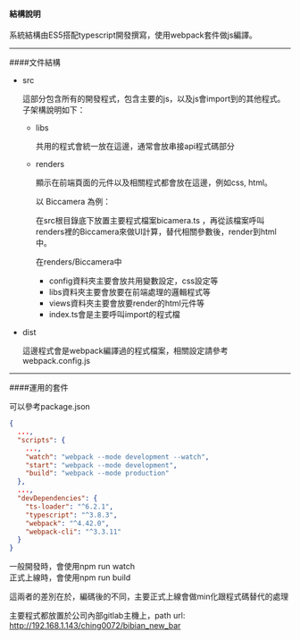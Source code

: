 #### 結構說明

系統結構由ES5搭配typescript開發撰寫，使用webpack套件做js編譯。

---

####文件結構

+ src

    這部分包含所有的開發程式，包含主要的js，以及js會import到的其他程式。
    子架構說明如下：

    + libs

        共用的程式會統一放在這邊，通常會放串接api程式碼部分

    + renders

        顯示在前端頁面的元件以及相關程式都會放在這邊，例如css, html。

        以 Biccamera 為例：

        在src根目錄底下放置主要程式檔案bicamera.ts ，再從該檔案呼叫renders裡的Biccamera來做UI計算，替代相關參數後，render到html中。

        在renders/Biccamera中

        + config資料夾主要會放共用變數設定，css設定等
        + libs資料夾主要會放要在前端處理的邏輯程式等
        + views資料夾主要會放要render的html元件等
        + index.ts會是主要呼叫import的程式檔

+ dist

    這邊程式會是webpack編譯過的程式檔案，相關設定請參考webpack.config.js

---

####運用的套件

可以參考package.json

```json
{
  ...,
  "scripts": {
    ...,
    "watch": "webpack --mode development --watch",
    "start": "webpack --mode development",
    "build": "webpack --mode production"
  },
  ...,
  "devDependencies": {
    "ts-loader": "^6.2.1",
    "typescript": "^3.8.3",
    "webpack": "^4.42.0",
    "webpack-cli": "^3.3.11"
  }
}
```

一般開發時，會使用npm run watch  
正式上線時，會使用npm run build

這兩者的差別在於，編碼後的不同，主要正式上線會做min化跟程式碼替代的處理

主要程式都放置於公司內部gitlab主機上，path url: http://192.168.1.143/ching0072/bibian_new_bar